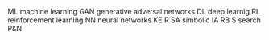 ML machine learning
GAN generative adversal networks
DL deep learnig
RL reinforcement learning
NN neural networks
KE
R
SA simbolic IA
RB
S search
P&N
